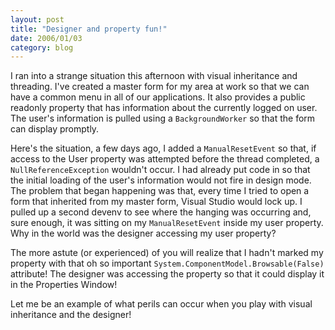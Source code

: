 ```yaml
---
layout: post
title: "Designer and property fun!"
date: 2006/01/03
category: blog
---
```


I ran into a strange situation this afternoon with visual inheritance and threading. I've created a master form for my area at work so that we can have a common menu in all of our applications. It also provides a public readonly property that has information about the currently logged on user. The user's information is pulled using a `BackgroundWorker` so that the form can display promptly.

Here's the situation, a few days ago, I added a `ManualResetEvent` so that, if access to the User property was attempted before the thread completed, a `NullReferenceException` wouldn't occur. I had already put code in so that the initial loading of the user's information would not fire in design mode. The problem that began happening was that, every time I tried to open a form that inherited from my master form, Visual Studio would lock up. I pulled up a second devenv to see where the hanging was occurring and, sure enough, it was sitting on my `ManualResetEvent` inside my user property. Why in the world was the designer accessing my user property?

The more astute (or experienced) of you will realize that I hadn't marked my property with that oh so important `System.ComponentModel.Browsable(False)` attribute! The designer was accessing the property so that it could display it in the Properties Window!

Let me be an example of what perils can occur when you play with visual inheritance and the designer!

